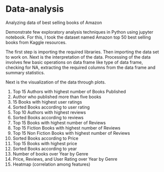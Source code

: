 # Data-analysis
Analyzing data of best selling books of Amazon 


Demonstrate few exploratory analysis techniques in Python using jupyter notebook. For this, I took the dataset named Amazon top 50 best selling books from Kaggle resources. 

The first step is importing the required libraries. Then importing the data set to work on. 
Next is the interpretation of the data. Processing of the data involves few basic operations on data frame like type of data frame, checking for NA, extracting the required columns from the data frame and summary statistics.

Next is the visualization of the data through plots.

1. Top 15 Authors with highest number of Books Published
2. Author who published more than five books
3. 15 Books with highest user ratings
4. Sorted Books according to user rating
5. Top 10 Authors with highest reviews
6. Sorted Books according to reviews
7. Top 15 Books with highest number of Reviews
8. Top 15 Fiction Books with highest number of Reviews
9. Top 15 Non Fiction Books with highest number of Reviews
10. Sorted Books according to Price
11. Top 15 Books with highest price
12. Sorted Books according to year
13. Number of books over Year by Genre
14. Price, Reviews, and User Rating over Year by Genre
15. Heatmap (correlation among features)
